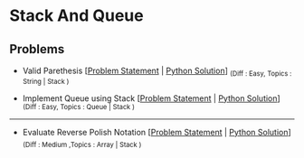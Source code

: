 # Stack And Queue

## Problems

- Valid Parethesis [[Problem Statement](https://leetcode.com/problems/valid-parentheses/) | [Python Solution](/CompetitiveProgramming/StackAndQueue/ValidParenthesis.py)] <sub> (Diff : Easy, Topics : String | Stack ) </sub>

- Implement Queue using Stack [[Problem Statement](https://leetcode.com/problems/implement-queue-using-stacks) | [Python Solution](/CompetitiveProgramming/StackAndQueue/ImplementQueueUsingStack.py)] <sub> (Diff : Easy, Topics : Queue | Stack ) </sub>

--- 

-  Evaluate Reverse Polish Notation [[Problem Statement](https://leetcode.com/problems/evaluate-reverse-polish-notation/) | [Python Solution](/CompetitiveProgramming/StackAndQueue/evaluateReversePolishNotation.py)] <sub> (Diff : Medium ,Topics : Array | Stack ) </sub>
